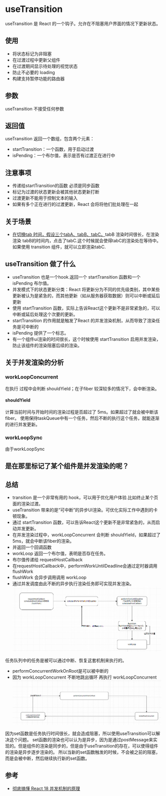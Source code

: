# useTransition

useTransition 是 React 的一个钩子。允许在不阻塞用户界面的情况下更新状态。

## 使用
- 将状态标记为非阻塞
- 在过渡过程中更新父组件
- 在过渡期间显示待处理的视觉状态
- 防止不必要的 loading
- 构建支持暂停功能的路由器
## 参数
useTransition 不接受任何参数
## 返回值
useTransition 返回一个数组，包含两个元素：
- startTransition：一个函数，用于启动过渡
- isPending：一个布尔值，表示是否有过渡正在进行中

## 注意事项
- 传递给startTransition的函数 必须是同步函数
- 标记为过渡的状态更新会被其他状态更新打断
- 过渡更新不能用于控制文本的输入
- 如果有多个正在进行的过渡更新，React 会将将他们批处理在一起

## 关于场景
- [在切换tab 时间，假设三个tabA、tabB、tabC。](https://codesandbox.io/s/tkyfgs?file=/src/App.js&utm_medium=sandpack)tabB 渲染时间很长，在渲染渲染 tabB的时间内，点击了tabC.这个时候就会使得tabC的渲染处在等待中。如果使用 transition 组件，就可以立即渲染tabC.

## useTransition 做了什么
- useTransition 也是一个hook.返回一个 startTransition 函数和一个 isPending 布尔值。
- 并发模式下的状态更新分类：React 将更新分为不同的优先级类别，其中某些更新被认为是紧急的，而其他更新（如从服务器获取数据）则可以中断或延后更新
- 使用 startTransition 函数，实际上告诉React这个更新不是非常紧急的，可以中断或延后处理这个次要的更新。
- startTransition 的作用就是触发了React 的并发渲染机制，从而导致了渲染任务是可中断的
- isPending 提供了一个标志。
- 有一个组件ui渲染的时间很长，这个时候使用 startTransition 启用并发渲染，防止该组件的渲染阻塞后续的渲染。

## 关于并发渲染的分析
### workLoopConcurrent
在执行 过程中会判断 shouldYield；在子fiber 较深较多的情况下，会中断渲染。

#### shouldYield
计算当前时间与开始时间的渲染过程是否超过了 5ms。如果超过了就会被中断该fiber。
使用保持taskQueue中有一个任务，然后不断的执行这个任务，就能逐渐的进行并发更新。
### workLoopSync
由于workLoopSync 


## 是在那里标记了某个组件是并发渲染的呢？

## 总结
- transition 是一个非常有用的 hook，可以用于优化用户体验.比如终止某个页面的渲染过渡。
- useTransition 带来的是“可中断”的异步UI渲染。可优化实际工作中遇到的卡顿现象。
- 通过 startTransition 函数，可以告诉React这个更新不是非常紧急的，从而启动并发更新。
- 在并发渲染过程中，workLoopConcurrent 会判断 shouldYield，如果超过了5ms，就会中断该fiber的渲染。
- 并返回一个回调函数
- workLoop 返回一个布尔值，表明是否存在任务。
- 布尔值传递给 requestHostCallback
- 在requestHostCallback中，performWorkUntilDeadline会通过定时器调用 flushWork
- flushWork 会异步调用调用 workLoop
- 通过并发调度由此不断的异步执行渲染任务即可实现并发渲染。
![img.png](img.png)

任务队列中的任务是被可以通过中断、恢复这套机制来执行的。
- performConcurrentWorkOnRoot是可以被中断的
- 因为 workLoopConcurrent 不断地跳出循环 再执行 workLoopConcurrent
![img_1.png](img_1.png)


因为set函数是任务执行时间很长，就会造成阻塞，所以使用useTransition可以解决这个问题。
set函数的渲染也可以认为是异步，因为是通过postMessage来实现的。但是组件的渲染是同步的，但是由于useTransition的存在，可以使得组件的渲染是异步逐步渲染的。
所以当新的set函数触发的时候，不会被之前的阻塞，而是会被中断，然后继续执行新的set函数。


## 参考
- [彻底搞懂 React 18 并发机制的原理](https://juejin.cn/post/7171231346361106440#heading-0)
